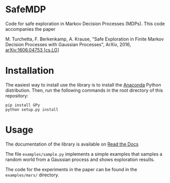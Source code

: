 # SafeMDP

Code for safe exploration in Markov Decision Processes (MDPs). This code accompanies the paper

M. Turchetta, F. Berkenkamp, A. Krause, "Safe Exploration in Finite Markov Decision Processes with Gaussian Processes", ArXiv, 2016, <a href="http://arxiv.org/abs/1606.04753" target="_blank"> 	arXiv:1606.04753 [cs.LG]</a>

# Installation

The easiest way to install use the library is to install the <a href="https://www.continuum.io/downloads" target="_blank">Anaconda<a/> Python distribution. Then, run the following commands in the root directory of this repository:
```
pip install GPy
python setup.py install
```

# Usage

The documentation of the library is available on <a href="http://safemdp.readthedocs.io/en/latest/" target="_blank">Read the Docs</a>

The file `examples/sample.py` implements a simple examples that samples a random world from a Gaussian process and shows exploration results.

The code for the experiments in the paper can be found in the `examples/mars/` directory.
